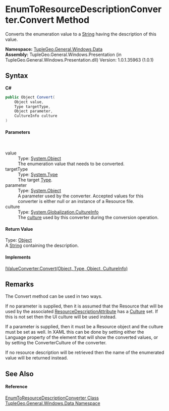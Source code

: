 # EnumToResourceDescriptionConverter.Convert Method 
 

Converts the enumeration value to a <a href="http://msdn2.microsoft.com/en-us/library/s1wwdcbf" target="_blank">String</a> having the description of this value.

**Namespace:**&nbsp;<a href="N_TupleGeo_General_Windows_Data">TupleGeo.General.Windows.Data</a><br />**Assembly:**&nbsp;TupleGeo.General.Windows.Presentation (in TupleGeo.General.Windows.Presentation.dll) Version: 1.0.1.35963 (1.0.1)

## Syntax

**C#**<br />
``` C#
public Object Convert(
	Object value,
	Type targetType,
	Object parameter,
	CultureInfo culture
)
```


#### Parameters
&nbsp;<dl><dt>value</dt><dd>Type: <a href="http://msdn2.microsoft.com/en-us/library/e5kfa45b" target="_blank">System.Object</a><br />The enumeration value that needs to be converted.</dd><dt>targetType</dt><dd>Type: <a href="http://msdn2.microsoft.com/en-us/library/42892f65" target="_blank">System.Type</a><br />The target <a href="http://msdn2.microsoft.com/en-us/library/42892f65" target="_blank">Type</a>.</dd><dt>parameter</dt><dd>Type: <a href="http://msdn2.microsoft.com/en-us/library/e5kfa45b" target="_blank">System.Object</a><br />A parameter used by the converter. Accepted values for this converter is either null or an instance of a Resource file.</dd><dt>culture</dt><dd>Type: <a href="http://msdn2.microsoft.com/en-us/library/kx54z3k7" target="_blank">System.Globalization.CultureInfo</a><br />The <a href="http://msdn2.microsoft.com/en-us/library/kx54z3k7" target="_blank">culture</a> used by this converter during the conversion operation.</dd></dl>

#### Return Value
Type: <a href="http://msdn2.microsoft.com/en-us/library/e5kfa45b" target="_blank">Object</a><br />A <a href="http://msdn2.microsoft.com/en-us/library/s1wwdcbf" target="_blank">String</a> containing the description.

#### Implements
<a href="http://msdn2.microsoft.com/en-us/library/ms590771" target="_blank">IValueConverter.Convert(Object, Type, Object, CultureInfo)</a><br />

## Remarks

The Convert method can be used in two ways.

If no parameter is supplied, then it is assumed that the Resource that will be used by the associated <a href="T_TupleGeo_General_Attributes_ResourceDescriptionAttribute">ResourceDescriptionAttribute</a> has a <a href="http://msdn2.microsoft.com/en-us/library/kx54z3k7" target="_blank">Culture</a> set. If this is not set then the UI culture will be used instead.

If a parameter is supplied, then it must be a Resource object and the culture must be set as well. In XAML this can be done by setting either the Language property of the element that will show the converted values, or by setting the ConverterCulture of the converter.

If no resource description will be retrieved then the name of the enumerated value will be returned instead.


## See Also


#### Reference
<a href="T_TupleGeo_General_Windows_Data_EnumToResourceDescriptionConverter">EnumToResourceDescriptionConverter Class</a><br /><a href="N_TupleGeo_General_Windows_Data">TupleGeo.General.Windows.Data Namespace</a><br />